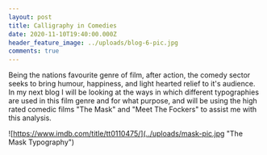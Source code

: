 ```yaml
---
layout: post
title: Calligraphy in Comedies
date: 2020-11-10T19:40:00.000Z
header_feature_image: ../uploads/blog-6-pic.jpg
comments: true
---
```

Being the nations favourite genre of film, after action, the comedy sector seeks to bring humour, happiness, and light hearted relief to it's audience. In my next blog I will be looking at the ways in which different typographies are used in this film genre and for what purpose, and will be using the high rated comedic films "The Mask" and "Meet The Fockers" to assist me with this analysis.





![https://www.imdb.com/title/tt0110475/](../uploads/mask-pic.jpg "The Mask Typography")